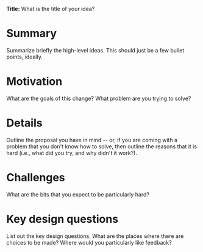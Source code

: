 **Title:** What is the title of your idea?

<!-- **Estimate:** Will this take 1 or 2 meetings?

**Type:** Is this technical or non-technical? -->

# Summary

Summarize briefly the high-level ideas. This should just be a few
bullet points, ideally.

# Motivation

What are the goals of this change? What problem are you trying to solve?

# Details

Outline the proposal you have in mind -- or, if you are coming with a
problem that you don't know how to solve, then outline the reasons
that it is hard (i.e., what did you try, and why didn't it work?).

# Challenges

What are the bits that you expect to be particularly hard?

# Key design questions

List out the key design questions. What are the places where there are
choices to be made? Where would you particularly like feedback?

